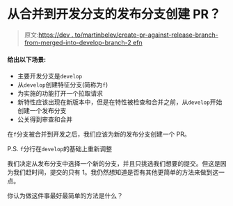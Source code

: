 # 从合并到开发分支的发布分支创建 PR？

> 原文:[https://dev . to/martinbelev/create-pr-against-release-branch-from-merged-into-develop-branch-2 efn](https://dev.to/martinbelev/create-pr-against-release-branch-from-merged-into-develop-branch-2efn)

#### [](#given-the-following-scenario)给出以下场景:

*   主要开发分支是`develop`
*   从`develop`创建特征分支(简称为`f`)
*   为实施的功能打开一个拉取请求
*   新特性应该出现在新版本中，但是在特性被检查和合并之前，从`develop`开始创建一个发布分支
*   公关得到审查和合并

在`f`分支被合并到开发之后，我们应该为新的发布分支创建一个 PR。

P.S. `f`分行在`develop`的基础上重新调整

我们决定从发布分支中选择一个新的分支，并且只挑选我们想要的提交。但这是因为我们赶时间，提交的只有 1。我仍然想知道是否有其他更简单的方法来做到这一点。

你认为做这件事最好最简单的方法是什么？